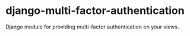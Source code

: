 # django-multi-factor-authentication
Django module for providing multi-factor authentication on your views.
